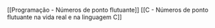 [[Programação - Números de ponto flutuante]]
[[C - Números de ponto flutuante na vida real e na linguagem C]]